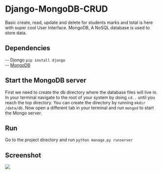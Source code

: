 # Django-MongoDB-CRUD

Basic create, read, update and delete for students marks and total is here with super cool User Interface. MongoDB, A NoSQL database is used to store data.

## Dependencies
-- Djongo `pip install djongo`  
-- [MongoDB](https://fastdl.mongodb.org/windows/mongodb-windows-x86_64-4.4.2-signed.msi)

## Start the MongoDB server
First we need to create the db directory where the database files will live in. In your terminal navigate to the root of your system by doing `cd..` until you reach the top directory. You can create the directory by running `mkdir /data/db`. Now open a different tab in your terminal and run `mongod` to start the Mongo server.

## Run
Go to the project directory and run `python manage.py runserver`

## Screenshot
![](https://github.com/rishi772001/django-mongodb-crud/blob/main/screenshots/Capture.PNG)
